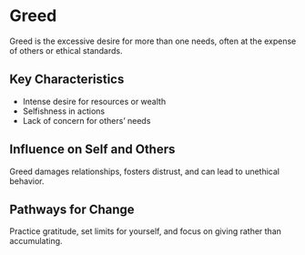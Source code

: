 # Greed

Greed is the excessive desire for more than one needs, often at the expense of others or ethical standards.

## Key Characteristics

- Intense desire for resources or wealth
- Selfishness in actions
- Lack of concern for others’ needs

## Influence on Self and Others

Greed damages relationships, fosters distrust, and can lead to unethical behavior.

## Pathways for Change

Practice gratitude, set limits for yourself, and focus on giving rather than accumulating.
